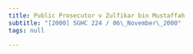 ```yaml
---
title: Public Prosecutor v Zulfikar bin Mustaffah
subtitle: "[2000] SGHC 224 / 06\_November\_2000"
tags: null

---
```


